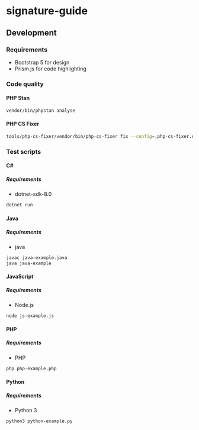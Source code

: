 # signature-guide

## Development

### Requirements

- Bootstrap 5 for design
- Prism.js for code highlighting

### Code quality

#### PHP Stan

```bash
vendor/bin/phpstan analyse
```

#### PHP CS Fixer

```bash
tools/php-cs-fixer/vendor/bin/php-cs-fixer fix --config=.php-cs-fixer.dist.php
```

### Test scripts

#### C#

##### Requirements

- dotnet-sdk-8.0

```bash
dotnet run
```

#### Java

##### Requirements

- java

```bash
javac java-example.java
java java-example
```

#### JavaScript

##### Requirements

- Node.js

```bash
node js-example.js
```

#### PHP 

##### Requirements

- PHP

```bash
php php-example.php
```

#### Python

##### Requirements

- Python 3

```bash
python3 python-example.py
```


